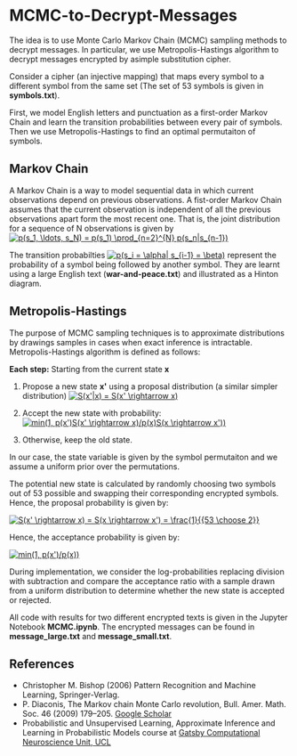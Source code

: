 # MCMC-to-Decrypt-Messages

The idea is to use Monte Carlo Markov Chain (MCMC) sampling methods to decrypt messages. In particular, we use Metropolis-Hastings algorithm to decrypt messages encrypted by asimple substitution cipher.

Consider a cipher (an injective mapping) that maps every symbol to a different symbol from the same set (The set of 53 symbols is given in **symbols.txt**). 

First, we model English letters and punctuation as a first-order Markov Chain and learn the transition probabilities between every pair of symbols. Then we use Metropolis-Hastings to find an optimal permutaiton of symbols. 

## Markov Chain 
A Markov Chain is a way to model sequential data in which current observations depend on previous observations. A fist-order Markov Chain assumes that the current observation is independent of all the previous observations apart form the most recent one. That is, the joint distribution for a sequence of N observations is given by
<a href="https://www.codecogs.com/eqnedit.php?latex=p(s_1,&space;\ldots,&space;s_N)&space;=&space;p(s_1)&space;\prod_{n=2}^{N}&space;p(s_n|s_{n-1})" target="_blank"><img src="https://latex.codecogs.com/gif.latex?p(s_1,&space;\ldots,&space;s_N)&space;=&space;p(s_1)&space;\prod_{n=2}^{N}&space;p(s_n|s_{n-1})" title="p(s_1, \ldots, s_N) = p(s_1) \prod_{n=2}^{N} p(s_n|s_{n-1})" /></a>

The transition probabilties <a href="https://www.codecogs.com/eqnedit.php?latex=p(s_i&space;=&space;\alpha|&space;s_{i-1}&space;=&space;\beta)" target="_blank"><img src="https://latex.codecogs.com/gif.latex?p(s_i&space;=&space;\alpha|&space;s_{i-1}&space;=&space;\beta)" title="p(s_i = \alpha| s_{i-1} = \beta)" /></a>
represent the probability of a symbol being followed by another symbol. They are learnt using a large English text (**war-and-peace.txt**) and illustrated as a Hinton diagram. 

## Metropolis-Hastings
The purpose of MCMC sampling techniques is to approximate distributions by drawings samples in cases when exact inference is intractable. Metropolis-Hastings algorithm is defined as follows:

**Each step:** Starting from the current state **x**
  1. Propose a new state **x'** using a proposal distribution (a similar simpler distribution) 
    <a href="https://www.codecogs.com/eqnedit.php?latex=S(x'|x)&space;=&space;S(x'&space;\rightarrow&space;x)" target="_blank"><img src="https://latex.codecogs.com/gif.latex?S(x'|x)&space;=&space;S(x'&space;\rightarrow&space;x)" title="S(x'|x) = S(x' \rightarrow x)" /></a>
    
  2. Accept the new state with probability:
    <a href="https://www.codecogs.com/eqnedit.php?latex=min(1,&space;p(x')S(x'&space;\rightarrow&space;x)/p(x)S(x&space;\rightarrow&space;x'))" target="_blank"><img src="https://latex.codecogs.com/gif.latex?min(1,&space;p(x')S(x'&space;\rightarrow&space;x)/p(x)S(x&space;\rightarrow&space;x'))" title="min(1, p(x')S(x' \rightarrow x)/p(x)S(x \rightarrow x'))" /></a>
 
  3. Otherwise, keep the old state. 

In our case, the state variable is given by the symbol permutaiton and we assume a uniform prior over the permutations. 

The potential new state is calculated by randomly choosing two symbols out of 53 possible and swapping their corresponding encrypted symbols. Hence, the proposal probability is given by:

<a href="https://www.codecogs.com/eqnedit.php?latex=\bg_white&space;S(x'&space;\rightarrow&space;x)&space;=&space;S(x&space;\rightarrow&space;x')&space;=&space;\frac{1}{{53&space;\choose&space;2}}" target="_blank"><img src="https://latex.codecogs.com/gif.latex?\bg_white&space;S(x'&space;\rightarrow&space;x)&space;=&space;S(x&space;\rightarrow&space;x')&space;=&space;\frac{1}{{53&space;\choose&space;2}}" title="S(x' \rightarrow x) = S(x \rightarrow x') = \frac{1}{{53 \choose 2}}" /></a>

Hence, the acceptance probability is given by: 

<a href="https://www.codecogs.com/eqnedit.php?latex=\bg_white&space;min(1,&space;p(x')/p(x))" target="_blank"><img src="https://latex.codecogs.com/gif.latex?\bg_white&space;min(1,&space;p(x')/p(x))" title="min(1, p(x')/p(x))" /></a>

During implementation, we consider the log-probabilities replacing division with subtraction and compare the acceptance ratio with a sample drawn from a uniform distribution to determine whether the new state is accepted or rejected. 

All code with results for two different encrypted texts is given in the Jupyter Notebook **MCMC.ipynb**. The encrypted messages can be found in **message_large.txt** and **message_small.txt**. 

## References
- Christopher M. Bishop (2006) Pattern Recognition and Machine Learning, Springer-Verlag.
- P. Diaconis, The Markov chain Monte Carlo revolution, Bull. Amer. Math. Soc. 46 (2009) 179–205. [Google Scholar](https://scholar.google.com/scholar_lookup?hl=en-GB&publication_year=2009&pages=179-205&author=P.+Diaconis&title=The+Markov+chain+Monte+Carlo+revolution)
- Probabilistic and Unsupervised Learning, Approximate Inference and Learning in Probabilistic Models course at [Gatsby Computational Neuroscience Unit, UCL](http://www.gatsby.ucl.ac.uk/teaching/courses/ml1/)
